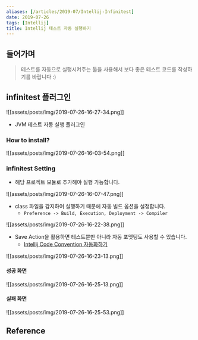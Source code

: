 ```yaml
---
aliases: [/articles/2019-07/Intellij-Infinitest]
date: 2019-07-26
tags: [Intellij]
title: Intellij 테스트 자동 실행하기
---
```


## 들어가며
> 테스트를 자동으로 실행시켜주는 툴을 사용해서 보다 좋은 테스트 코드를 작성하기를 바랍니다 :)

## infinitest 플러그인
![[assets/posts/img/2019-07-26-16-27-34.png]]

- JVM 테스트 자동 실행 플러그인

### How to install?
![[assets/posts/img/2019-07-26-16-03-54.png]]


### infinitest Setting
- 해당 프로젝트 모듈로 추가해야 실행 가능합니다.

![[assets/posts/img/2019-07-26-16-07-47.png]]


- class 파일을 감지하여 실행하기 때문에 자동 빌드 옵션을 설정합니다.
    - `Preference -> Build, Execution, Deployment -> Compiler`

![[assets/posts/img/2019-07-26-16-22-38.png]]


- Save Action을 활용하면 테스트뿐만 아니라 자동 포맷팅도 사용할 수 있습니다.
    - [Intellij Code Convention 자동화하기](https://nesoy.github.io/articles/2018-09/Intellij-Auto-Convention)

![[assets/posts/img/2019-07-26-16-23-13.png]]

#### 성공 화면
![[assets/posts/img/2019-07-26-16-25-13.png]]

#### 실패 화면
![[assets/posts/img/2019-07-26-16-25-53.png]]

## Reference
